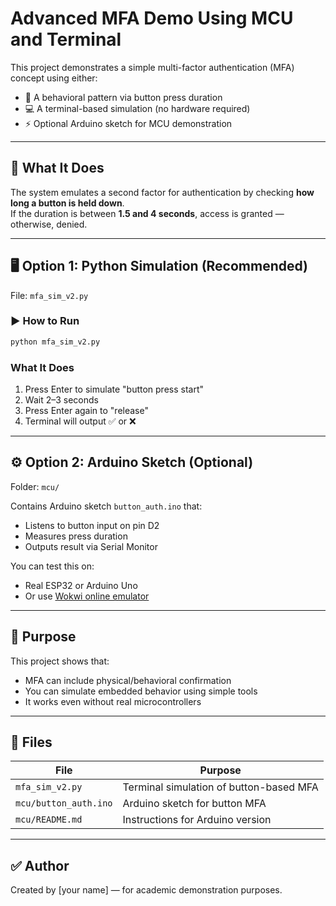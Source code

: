 
# Advanced MFA Demo Using MCU and Terminal

This project demonstrates a simple multi-factor authentication (MFA) concept using either:

- 🧠 A behavioral pattern via button press duration
- 💻 A terminal-based simulation (no hardware required)
- ⚡ Optional Arduino sketch for MCU demonstration

---

## 🔐 What It Does

The system emulates a second factor for authentication by checking **how long a button is held down**.  
If the duration is between **1.5 and 4 seconds**, access is granted — otherwise, denied.

---

## 🖥 Option 1: Python Simulation (Recommended)

File: `mfa_sim_v2.py`

### ▶️ How to Run

```bash
python mfa_sim_v2.py
```

### What It Does

1. Press Enter to simulate "button press start"
2. Wait 2–3 seconds
3. Press Enter again to "release"
4. Terminal will output ✅ or ❌

---

## ⚙️ Option 2: Arduino Sketch (Optional)

Folder: `mcu/`

Contains Arduino sketch `button_auth.ino` that:
- Listens to button input on pin D2
- Measures press duration
- Outputs result via Serial Monitor

You can test this on:
- Real ESP32 or Arduino Uno
- Or use [Wokwi online emulator](https://wokwi.com)

---

## 🧠 Purpose

This project shows that:
- MFA can include physical/behavioral confirmation
- You can simulate embedded behavior using simple tools
- It works even without real microcontrollers

---

## 📂 Files

| File | Purpose |
|------|---------|
| `mfa_sim_v2.py` | Terminal simulation of button-based MFA |
| `mcu/button_auth.ino` | Arduino sketch for button MFA |
| `mcu/README.md` | Instructions for Arduino version |

---

## ✅ Author

Created by [your name] — for academic demonstration purposes.
